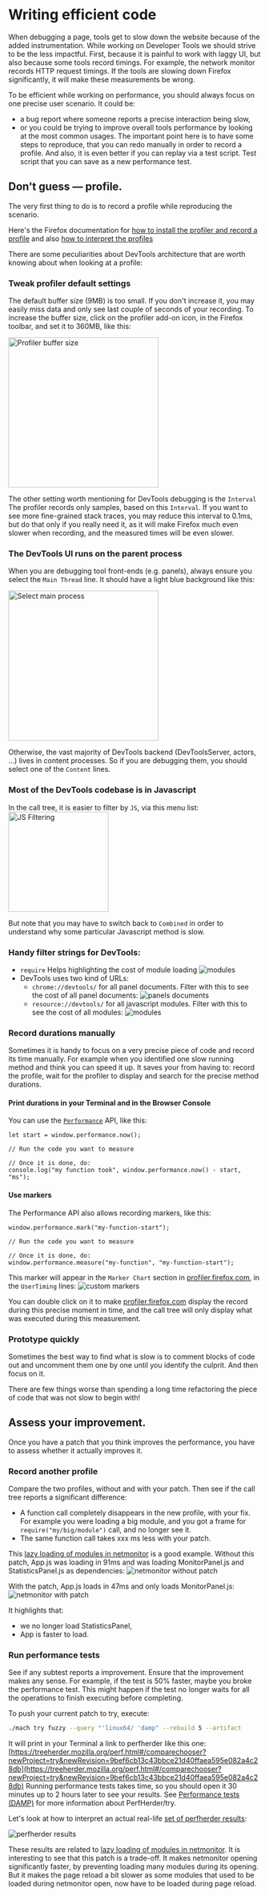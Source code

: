 # Writing efficient code

When debugging a page, tools get to slow down the website because of the added instrumentation.
While working on Developer Tools we should strive to be the less impactful.
First, because it is painful to work with laggy UI, but also because some tools record timings.
For example, the network monitor records HTTP request timings.
If the tools are slowing down Firefox significantly, it will make these measurements be wrong.

To be efficient while working on performance, you should always focus on one precise user scenario.
It could be:
* a bug report where someone reports a precise interaction being slow,
* or you could be trying to improve overall tools performance by looking at the most common usages.
The important point here is to have some steps to reproduce, that you can redo manually in order to record a profile.
And also, it is even better if you can replay via a test script. Test script that you can save as a new performance test.

## Don't guess — profile.

The very first thing to do is to record a profile while reproducing the scenario.

Here's the Firefox documentation for [how to install the profiler and record a profile](https://developer.mozilla.org/docs/Mozilla/Performance/Reporting_a_Performance_Problem) and also [how to interpret the profiles](https://developer.mozilla.org/docs/Mozilla/Performance/Profiling_with_the_Built-in_Profiler#Understanding_Profiles)

There are some peculiarities about DevTools architecture that are worth knowing about when looking at a profile:

### Tweak profiler default settings

The default buffer size (9MB) is too small. If you don't increase it, you may easily miss data and only see last couple of seconds of your recording.
To increase the buffer size, click on the profiler add-on icon, in the Firefox toolbar, and set it to 360MB, like this:

  <img src="performance/profiler-buffer-size.png" alt="Profiler buffer size" style="width: 300px" />

The other setting worth mentioning for DevTools debugging is the `Interval`
The profiler records only samples, based on this `Interval`.
If you want to see more fine-grained stack traces, you may reduce this interval to 0.1ms,
but do that only if you really need it, as it will make Firefox much even slower when recording,
and the measured times will be even slower.

### The DevTools UI runs on the parent process

When you are debugging tool front-ends (e.g. panels), always ensure you select the `Main Thread` line.
It should have a light blue background like this:

  <img src="performance/profiler-main-thread.png" alt="Select main process" style="width: 300px" />

Otherwise, the vast majority of DevTools backend (DevToolsServer, actors, ...) lives in content processes.
So if you are debugging them, you should select one of the `Content` lines.

### Most of the DevTools codebase is in Javascript

In the call tree, it is easier to filter by `JS`, via this menu list:
  <img src="performance/profiler-filter-js.png" alt="JS Filtering" style="width: 200px" />

But note that you may have to switch back to `Combined` in order to understand why some particular Javascript method is slow.

### Handy filter strings for DevTools:

  * `require`
    Helps highlighting the cost of module loading
     ![modules](performance/profiler-filter-require.png)
  * DevTools uses two kind of URLs:
    * `chrome://devtools/` for all panel documents. Filter with this to see the cost of all panel documents:
      ![panels documents](performance/profiler-chrome-url.png)
    * `resource://devtools/` for all javascript modules. Filter with this to see the cost of all modules:
      ![modules](performance/profiler-resource-url.png)

### Record durations manually

Sometimes it is handy to focus on a very precise piece of code and record its time manually.
For example when you identified one slow running method and think you can speed it up.
It saves your from having to: record the profile, wait for the profiler to display and search for the precise method durations.

#### Print durations in your Terminal and in the Browser Console

You can use the [`Performance`](https://developer.mozilla.org/docs/Web/API/Performance) API, like this:
```
let start = window.performance.now();

// Run the code you want to measure

// Once it is done, do:
console.log("my function took", window.performance.now() - start, "ms");
```

#### Use markers

The Performance API also allows recording markers, like this:
```
window.performance.mark("my-function-start");

// Run the code you want to measure

// Once it is done, do:
window.performance.measure("my-function", "my-function-start");
```

This marker will appear in the `Marker Chart` section in [profiler.firefox.com](https://profiler.firefox.com), in the `UserTiming` lines:
  ![custom markers](performance/profiler-custom-markers.png)

You can double click on it to make [profiler.firefox.com](https://profiler.firefox.com) display the record during this precise moment in time,
and the call tree will only display what was executed during this measurement.

### Prototype quickly

Sometimes the best way to find what is slow is to comment blocks of code out
and uncomment them one by one until you identify the culprit. And then focus on it.

There are few things worse than spending a long time refactoring the piece of code that was not slow to begin with!

## Assess your improvement.

Once you have a patch that you think improves the performance, you have to assess whether it actually improves it.

### Record another profile

Compare the two profiles, without and with your patch.
Then see if the call tree reports a significant difference:
* A function call completely disappears in the new profile, with your fix.
  For example you were loading a big module, and you got a frame for `require("my/big/module")` call, and no longer see it.
* The same function call takes xxx ms less with your patch.

This [lazy loading of modules in netmonitor](https://bugzilla.mozilla.org/show_bug.cgi?id=1420289) is a good example.
Without this patch, App.js was loading in 91ms and was loading MonitorPanel.js and StatisticsPanel.js as dependencies:
  ![netmonitor without patch](performance/profiler-netmonitor-open.png)

With the patch, App.js loads in 47ms and only loads MonitorPanel.js:
  ![netmonitor with patch](performance/profiler-netmon-open-fixed.png)

It highlights that:
 * we no longer load StatisticsPanel,
 * App is faster to load.

### Run performance tests

See if any subtest reports a improvement. Ensure that the improvement makes any sense.
For example, if the test is 50% faster, maybe you broke the performance test.
This might happen if the test no longer waits for all the operations to finish executing before completing.

To push your current patch to try, execute:
```bash
./mach try fuzzy --query "'linux64/ 'damp" --rebuild 5 --artifact
```
It will print in your Terminal a link to perfherder like this one:
[https://treeherder.mozilla.org/perf.html#/comparechooser?newProject=try&newRevision=9bef6cb13c43bbce21d40ffaea595e082a4c28db](https://treeherder.mozilla.org/perf.html#/comparechooser?newProject=try&newRevision=9bef6cb13c43bbce21d40ffaea595e082a4c28db)
Running performance tests takes time, so you should open it 30 minutes up to 2 hours later to see your results.
See [Performance tests (DAMP)](../tests/performance-tests.md) for more information about PerfHerder/try.

Let's look at how to interpret an actual real-life [set of perfherder results](https://treeherder.mozilla.org/perf.html#/comparesubtest?originalProject=mozilla-central&newProject=try&newRevision=9bef6cb13c43bbce21d40ffaea595e082a4c28db&originalSignature=edaec66500db21d37602c99daa61ac983f21a6ac&newSignature=edaec66500db21d37602c99daa61ac983f21a6ac&showOnlyImportant=1&framework=1&selectedTimeRange=172800):

![perfherder results](performance/perfherder-results.png)

These results are related to [lazy loading of modules in netmonitor](https://bugzilla.mozilla.org/show_bug.cgi?id=1420289).
It is interesting to see that this patch is a trade-off. It makes netmonitor opening significantly faster, by preventing loading many modules during its opening.
But it makes the page reload a bit slower as some modules that used to be loaded during netmonitor open, now have to be loaded during page reload.
